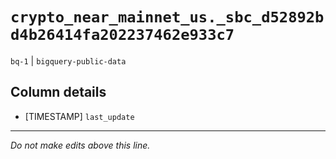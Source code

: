 # `crypto_near_mainnet_us._sbc_d52892bd4b26414fa202237462e933c7`
`bq-1` | `bigquery-public-data`

## Column details
* [TIMESTAMP] `last_update`

-------------------------------------------------------------------------------
*Do not make edits above this line.*
